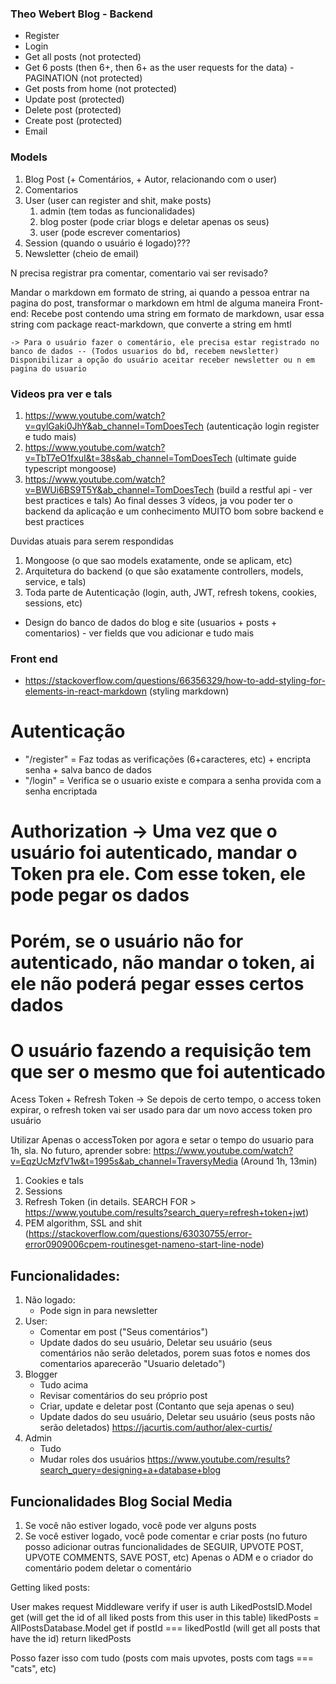 ### Theo Webert Blog - Backend

- Register
- Login
- Get all posts (not protected)
- Get 6 posts (then 6+, then 6+ as the user requests for the data) - PAGINATION (not protected)
- Get posts from home (not protected)
- Update post (protected)
- Delete post (protected)
- Create post (protected)
- Email

### Models
1. Blog Post (+ Comentários, + Autor, relacionando com o user) 
2. Comentarios
2. User (user can register and shit, make posts)
    1. admin (tem todas as funcionalidades)
    2. blog poster (pode criar blogs e deletar apenas os seus)
    3. user (pode escrever comentarios)
3. Session (quando o usuário é logado)???
4. Newsletter (cheio de email)

N precisa registrar pra comentar, comentario vai ser revisado?


Mandar o markdown em formato de string, ai quando a pessoa entrar na pagina do post, transformar o markdown em html de alguma maneira
Front-end: Recebe post contendo uma string em formato de markdown, usar essa string com package react-markdown, que converte a string em hmtl

    -> Para o usuário fazer o comentário, ele precisa estar registrado no banco de dados -- (Todos usuarios do bd, recebem newsletter) Disponibilizar a opção do usuário aceitar receber newsletter ou n em pagina do usuario

### Videos pra ver e tals
1. https://www.youtube.com/watch?v=qylGaki0JhY&ab_channel=TomDoesTech (autenticação login register e tudo mais)
2. https://www.youtube.com/watch?v=TbT7eO1fxuI&t=38s&ab_channel=TomDoesTech (ultimate guide typescript mongoose)
3. https://www.youtube.com/watch?v=BWUi6BS9T5Y&ab_channel=TomDoesTech (build a restful api - ver best practices e tals)
Ao final desses 3 vídeos, ja vou poder ter o backend da aplicação e um conhecimento MUITO bom sobre backend e best practices

Duvidas atuais para serem respondidas
1. Mongoose (o que sao models exatamente, onde se aplicam, etc)
2. Arquitetura do backend (o que são exatamente controllers, models, service, e tals)
3. Toda parte de Autenticação (login, auth, JWT, refresh tokens, cookies, sessions, etc)
+ Design do banco de dados do blog e site (usuarios + posts + comentarios) - ver fields que vou adicionar e tudo mais

### Front end
- https://stackoverflow.com/questions/66356329/how-to-add-styling-for-elements-in-react-markdown (styling markdown)


# Autenticação
- "/register" = Faz todas as verificações (6+caracteres, etc) + encripta senha + salva banco de dados
- "/login" = Verifica se o usuario existe e compara a senha provida com a senha encriptada

# Authorization -> Uma vez que o usuário foi autenticado, mandar o Token pra ele. Com esse token, ele pode pegar os dados
# Porém, se o usuário não for autenticado, não mandar o token, ai ele não poderá pegar esses certos dados
# O usuário fazendo a requisição tem que ser o mesmo que foi autenticado

Acess Token + Refresh Token
-> Se depois de certo tempo, o access token expirar, o refresh token vai ser usado para dar um novo access token pro usuário


Utilizar Apenas o accessToken por agora e setar o tempo do usuario para 1h, sla.
No futuro, aprender sobre: 
https://www.youtube.com/watch?v=EqzUcMzfV1w&t=1995s&ab_channel=TraversyMedia (Around 1h, 13min)
1. Cookies e tals
2. Sessions
3. Refresh Token (in details. SEARCH FOR > https://www.youtube.com/results?search_query=refresh+token+jwt)
4. PEM algorithm, SSL and shit (https://stackoverflow.com/questions/63030755/error-error0909006cpem-routinesget-nameno-start-line-node)


## Funcionalidades:
1. Não logado:
    - Pode sign in para newsletter
2. User:
    - Comentar em post ("Seus comentários")
    - Update dados do seu usuário, Deletar seu usuário (seus comentários não serão deletados, porem suas fotos e nomes dos comentarios aparecerão "Usuario deletado")
2. Blogger
    - Tudo acima
    - Revisar comentários do seu próprio post
    - Criar, update e deletar post (Contanto que seja apenas o seu)
    - Update dados do seu usuário, Deletar seu usuário (seus posts não serão deletados)
    https://jacurtis.com/author/alex-curtis/
3. Admin
    - Tudo 
    - Mudar roles dos usuários
    https://www.youtube.com/results?search_query=designing+a+database+blog

## Funcionalidades Blog Social Media
1. Se você não estiver logado, você pode ver alguns posts
2. Se você estiver logado, você pode comentar e criar posts (no futuro posso adicionar outras funcionalidades de SEGUIR, UPVOTE POST, UPVOTE COMMENTS, SAVE POST, etc)
    Apenas o ADM e o criador do comentário podem deletar o comentário

Getting liked posts:

User makes request
Middleware verify if user is auth
LikedPostsID.Model get (will get the id of all liked posts from this user in this table)
likedPosts = AllPostsDatabase.Model get if postId === likedPostId (will get all posts that have the id)
return likedPosts

Posso fazer isso com tudo (posts com mais upvotes, posts com tags === "cats", etc)